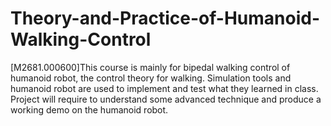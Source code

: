 # Theory-and-Practice-of-Humanoid-Walking-Control
[M2681.000600]This course is mainly for bipedal walking control of humanoid robot, the control theory for walking. Simulation tools and humanoid robot are used to implement and test what they learned in class. Project will require to understand some advanced technique and produce a working demo on the humanoid robot.

